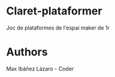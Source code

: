 # Claret-plataformer
Joc de plataformes de l'espai maker de 1r



# Authors
Max Ibáñez Lázaro - Coder
